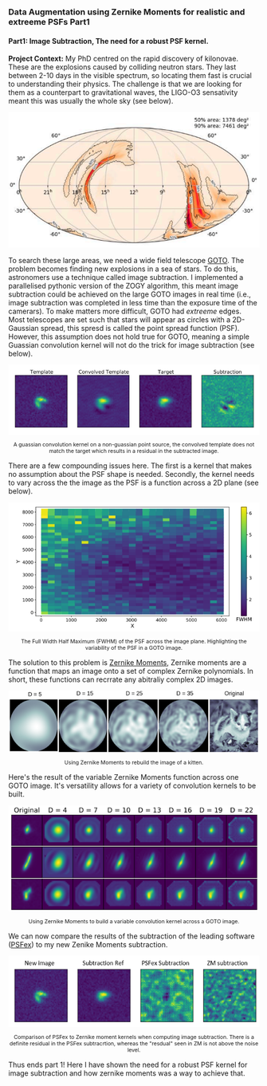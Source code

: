 ### Data Augmentation using Zernike Moments for realistic and extreeme PSFs Part1

#### Part1: Image Subtraction, The need for a robust PSF kernel.
**Project Context:** My PhD centred on the rapid discovery of kilonovae. These are the explosions caused by colliding neutron stars. They last between 2-10 days in the visible spectrum, so locating them fast is crucial to understanding their physics. The challenge is that we are looking for them as a counterpart to gravitational waves, the LIGO-O3 sensativity meant this was usually the whole sky (see below).

<img src="images/LIGO.PNG?raw=true"/>

To search these large areas, we need a wide field telescope [GOTO](https://academic.oup.com/mnras/article/511/2/2405/6505141). The problem becomes finding new explosions in a sea of stars. To do this, astronomers use a technique called image subtraction. I implemented a parallelised pythonic version of the ZOGY algorithm, this meant image subtraction could be achieved on the large GOTO images in real time (i.e., image subtraction was completed in less time than the exposure time of the camerars). To make matters more difficult, GOTO had *extreeme* edges. Most telescopes are set such that stars will appear as circles with a 2D-Gaussian spread, this spresd is called the point spread function (PSF). However, this assumption does not hold true for GOTO, meaning a simple Guassian convolution kernel will not do the trick for image subtraction (see below).

<img src="images/Subtraction1.PNG?raw=true"/>

<p style="text-align:center; font-size:8pt"> A guassian convolution kernel on a non-guassian point source, the convolved template does not match the target which results in a residual in the subtracted image. </p>


There are a few compounding issues here. The first is a kernel that makes no assumption about the PSF shape is needed. Secondly, the kernel needs to vary across the the image as the PSF is a function across a 2D plane (see below).

<img src="images/PSF_2D.PNG?raw=true"/>

<p style="text-align:center; font-size:8pt"> The Full Width Half Maximum (FWHM) of the PSF across the image plane. Highlighting the variability of the PSF in a GOTO image. </p>

The solution to this problem is [Zernike Moments](https://www.researchgate.net/profile/Whoi-Yul-Kim/publication/222528464_A_novel_approach_to_the_fast_computation_of_Zernike_moments/links/5bd997de92851c6b279bcca7/A-novel-approach-to-the-fast-computation-of-Zernike-moments.pdf), Zernike moments are a function that maps an image onto a set of complex Zernike polynomials. In short, these functions can recrrate any abitraliy complex 2D images.

<img src="images/Cat_port.PNG?raw=true"/>
<p style="text-align:center; font-size:8pt"> Using Zernike Moments to rebuild the image of a kitten. </p>

Here's the result of the variable Zernike Moments function across one GOTO image. It's versatility allows for a variety of convolution kernels to be built.

<img src="images/ZM_PSF.PNG?raw=true"/>
<p style="text-align:center; font-size:8pt"> Using Zernike Moments to build a variable convolution kernel across a GOTO image. </p>

We can now compare the results of the subtraction of the leading software ([PSFex](https://www.astromatic.net/software/psfex/)) to my new Zenike Moments subtraction.

<img src="images/SUBTRACTION.PNG?raw=true"/>
<p style="text-align:center; font-size:8pt"> Comparison of PSFex to Zernike moment kernels when computing image subtraction. There is a definite residual in the PSFex subtracrtion, whereas the "resdual" seen in ZM is not above the noise level. </p>

Thus ends part 1! Here I have shown the need for a robust PSF kernel for image subtraction and how zernike moments was a way to achieve that. 


